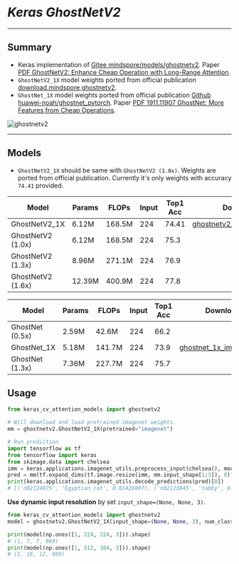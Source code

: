 # ___Keras GhostNetV2___
***

## Summary
  - Keras implementation of [Gitee mindspore/models/ghostnetv2](https://gitee.com/mindspore/models/tree/master/research/cv/ghostnetv2). Paper [PDF GhostNetV2: Enhance Cheap Operation with Long-Range Attention](https://openreview.net/pdf/6db544c65bbd0fa7d7349508454a433c112470e2.pdf).
  - `GhostNetV2_1X` model weights ported from official publication [download.mindspore ghostnetv2](https://download.mindspore.cn/model_zoo/research/cv/ghostnetv2/).
  - `GhostNet_1X` model weights ported from official publication [Github huawei-noah/ghostnet_pytorch](https://github.com/huawei-noah/Efficient-AI-Backbones/tree/master/ghostnet_pytorch). Paper [PDF 1911.11907 GhostNet: More Features from Cheap Operations](https://arxiv.org/pdf/1911.11907.pdf).

  ![ghostnetv2](https://user-images.githubusercontent.com/5744524/202699896-4c429db1-8038-4dc9-992b-d355d1cfee6e.PNG)
***

## Models
  - `GhostNetV2_1X` should be same with `GhostNetV2 (1.0x)`. Weights are ported from official publication. Currently it's only weights with accuracy `74.41` provided.

  | Model             | Params | FLOPs  | Input | Top1 Acc | Download |
  | ----------------- | ------ | ------ | ----- | -------- | -------- |
  | GhostNetV2_1X     | 6.12M  | 168.5M | 224   | 74.41    | [ghostnetv2_1x_imagenet.h5](https://github.com/leondgarse/keras_cv_attention_models/releases/download/ghostnetv2/ghostnetv2_1x_imagenet.h5) |
  | GhostNetV2 (1.0x) | 6.12M  | 168.5M | 224   | 75.3     |          |
  | GhostNetV2 (1.3x) | 8.96M  | 271.1M | 224   | 76.9     |          |
  | GhostNetV2 (1.6x) | 12.39M | 400.9M | 224   | 77.8     |          |

  | Model           | Params | FLOPs  | Input | Top1 Acc | Download |
  | --------------- | ------ | ------ | ----- | -------- | -------- |
  | GhostNet (0.5x) | 2.59M  | 42.6M  | 224   | 66.2     |          |
  | GhostNet_1X     | 5.18M  | 141.7M | 224   | 73.9     | [ghostnet_1x_imagenet.h5](https://github.com/leondgarse/keras_cv_attention_models/releases/download/ghostnetv2/ghostnet_1x_imagenet.h5) |
  | GhostNet (1.3x) | 7.36M  | 227.7M | 224   | 75.7     |          |
## Usage
  ```py
  from keras_cv_attention_models import ghostnetv2

  # Will download and load pretrained imagenet weights.
  mm = ghostnetv2.GhostNetV2_1X(pretrained="imagenet")

  # Run prediction
  import tensorflow as tf
  from tensorflow import keras
  from skimage.data import chelsea
  imm = keras.applications.imagenet_utils.preprocess_input(chelsea(), mode='torch') # Chelsea the cat
  pred = mm(tf.expand_dims(tf.image.resize(imm, mm.input_shape[1:3]), 0)).numpy()
  print(keras.applications.imagenet_utils.decode_predictions(pred)[0])
  # [('n02124075', 'Egyptian_cat', 0.81426907), ('n02123045', 'tabby', 0.07202001), ...]
  ```
  **Use dynamic input resolution** by set `input_shape=(None, None, 3)`.
  ```py
  from keras_cv_attention_models import ghostnetv2
  model = ghostnetv2.GhostNetV2_1X(input_shape=(None, None, 3), num_classes=0)

  print(model(np.ones([1, 224, 224, 3])).shape)
  # (1, 7, 7, 960)
  print(model(np.ones([1, 512, 384, 3])).shape)
  # (1, 16, 12, 960)
  ```
